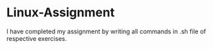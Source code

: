 # Linux-Assignment
I have completed my assignment by writing all commands in .sh file of respective exercises.
